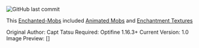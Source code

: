 ![GitHub last commit](https://img.shields.io/github/last-commit/darealpaoo/Enchanted-Mobs?style=flat-square)

This [Enchanted-Mobs](https://github.com/darealpaoo/Enchanted-Mobs) included [Animated Mobs](https://resource-pack.com/animated-mobs-resource-pack-1-16-3/) and [Enchantment Textures](https://resource-pack.com/enchantment-textures-resource-pack-1-16-3/)

Original Author: Capt Tatsu
Required: Optifine 1.16.3+
Current Version: 1.0
Image Preview: []